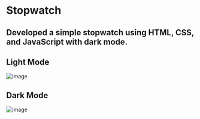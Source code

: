 # Stopwatch
## Developed a simple stopwatch using HTML, CSS, and JavaScript with dark mode.

## Light Mode
![image](https://github.com/anshuKumar99/Stopwatch/assets/148548385/ec9dfd32-23ab-4082-be04-a6d0bdc4ab56)

## Dark Mode
![image](https://github.com/anshuKumar99/Stopwatch/assets/148548385/08ee597f-0ba3-43c8-b825-1a4a764b75c7)

